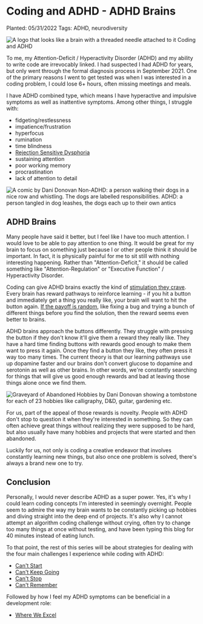 # Coding and ADHD - ADHD Brains

Planted: 05/31/2022
Tags: ADHD, neurodiversity

![A logo that looks like a brain with a threaded needle attached to it Coding and ADHD](https://images.abbeyperini.com/ADHD-series/coding&adhd.png)

To me, my Attention-Deficit / Hyperactivity Disorder (ADHD) and my ability to write code are irrevocably linked. I had suspected I had ADHD for years, but only went through the formal diagnosis process in September 2021. One of the primary reasons I went to get tested was when I was interested in a coding problem, I could lose 6+ hours, often missing meetings and meals.

I have ADHD combined type, which means I have hyperactive and impulsive symptoms as well as inattentive symptoms. Among other things, I struggle with:

- fidgeting/restlessness
- impatience/frustration
- hyperfocus
- rumination
- time blindness
- [Rejection Sensitive Dysphoria](https://www.additudemag.com/rejection-sensitive-dysphoria-and-adhd/#:~:text=Rejection%20sensitive%20dysphoria%20(RSD)%20is,high%20standards%20or%20others'%20expectations.)
- sustaining attention
- poor working memory
- procrastination
- lack of attention to detail

![A comic by Dani Donovan Non-ADHD: a person walking their dogs in a nice row and whistling. The dogs are labelled responsibilities. ADHD: a person tangled in dog leashes, the dogs each up to their own antics](https://images.abbeyperini.com/ADHD-series/dogs.jpeg)

## ADHD Brains

Many people have said it better, but I feel like I have too much attention. I would love to be able to pay attention to one thing. It would be great for my brain to focus on something just because I or other people think it should be important. In fact, it is physically painful for me to sit still with nothing interesting happening. Rather than "Attention-Deficit," it should be called something like "Attention-Regulation" or "Executive Function" / Hyperactivity Disorder.

Coding can give ADHD brains exactly the kind of [stimulation they crave](https://www.additudemag.com/brain-stimulation-and-adhd-cravings-dependency-and-regulation/). Every brain has reward pathways to reinforce learning - if you hit a button and immediately get a thing you really like, your brain will want to hit the button again. [If the payoff is random](https://theconversation.com/designed-to-deceive-how-gambling-distorts-reality-and-hooks-your-brain-91052), like fixing a bug and trying a bunch of different things before you find the solution, then the reward seems even better to brains.

ADHD brains approach the buttons differently. They struggle with pressing the button if they don't know it'll give them a reward they really like. They have a hard time finding buttons with rewards good enough to make them want to press it again. Once they find a button they like, they often press it way too many times. The current theory is that our learning pathways use up dopamine faster and our brains don't convert glucose to dopamine and serotonin as well as other brains. In other words, we're constantly searching for things that will give us good enough rewards and bad at leaving those things alone once we find them.

![Graveyard of Abandoned Hobbies by Dani Donovan showing a tombstone for each of 23 hobbies like calligraphy, D&D, guitar, gardening etc.](https://images.abbeyperini.com/ADHD-series/graveyard.jpeg)

For us, part of the appeal of those rewards is novelty. People with ADHD don't stop to question it when they're interested in something. So they can often achieve great things without realizing they were supposed to be hard, but also usually have many hobbies and projects that were started and then abandoned.

Luckily for us, not only is coding a creative endeavor that involves constantly learning new things, but also once one problem is solved, there's always a brand new one to try.

## Conclusion

Personally, I would never describe ADHD as a super power. Yes, it's why I could learn coding concepts I'm interested in seemingly overnight. People seem to admire the way my brain wants to be constantly picking up hobbies and diving straight into the deep end of projects. It's also why I cannot attempt an algorithm coding challenge without crying, often try to change too many things at once without testing, and have been typing this blog for 40 minutes instead of eating lunch.

To that point, the rest of this series will be about strategies for dealing with the four main challenges I experience while coding with ADHD:

- [Can't Start](/blog.html?blog=ADHD-2)
- [Can't Keep Going](/blog.html?blog=ADHD-3)
- [Can't Stop](/blog.html?blog=ADHD-4)
- [Can't Remember](/blog.html?blog=ADHD-5)

Followed by how I feel my ADHD symptoms can be beneficial in a development role:

- [Where We Excel](/blog.html?blog=ADHD-6)
